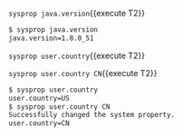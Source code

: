 `sysprop java.version`{{execute T2}} 

```bash
$ sysprop java.version
java.version=1.8.0_51
```

`sysprop user.country`{{execute T2}} 

`sysprop user.country CN`{{execute T2}} 

```bash
$ sysprop user.country
user.country=US
$ sysprop user.country CN
Successfully changed the system property.
user.country=CN
```
